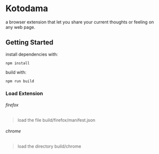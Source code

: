 # Kotodama
a browser extension that let you share your current thoughts or feeling on any web page.
## Getting Started
install dependencies with:
```
npm install
```
build with:
```
npm run build
```
### Load Extension
###### firefox
> load the file build/firefox/manifest.json
###### chrome
> load the directory build/chrome

